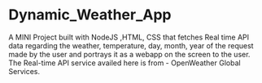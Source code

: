 # Dynamic_Weather_App
A MINI Project built with NodeJS ,HTML, CSS that fetches Real time API data regarding the weather, temperature, day, month, year of the request made by the user and 
portrays it as a webapp on the screen to the user. The Real-time API service availed here is from - OpenWeather Global Services.
